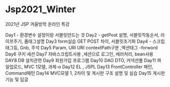 # Jsp2021_Winter
2021년 JSP 겨울방학 온라인 특강

Day1 - 환경변수 설정이랑 서블릿만드는 것
Day2 - getPost 설명, 서블릿작동순서, 라이프주기, 폼태그설명
Day3 form실습 GET POST 차이, 서블릿초기화
Day4 - 스크립태그등, Gnb, 주석
Day5 Param, URl URI contextPath구분 ,액션태그 -forword
Day6 쿠키 세션
Day7 자바스크립트사용 ,세션으로 로그인, 에러처리, bean사용
DAY8 DB 설치관련
Day9 회원가입 프로그램
Day10 DAO DTO, 커넥션풀
Day11 파일업로드, MVC 1모델, 과제-o
Day12 EL , JSPL
Day13 FrontController 패턴, Command패턴
Day14 MVC모델 1, 2차이 및 게시판 구조 설명 및 실습
Day15 게시판 기능 및 답글

